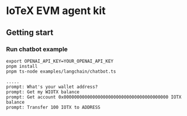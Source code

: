 IoTeX EVM agent kit
===================

## Getting start

### Run chatbot example

```
export OPENAI_API_KEY=YOUR_OPENAI_API_KEY
pnpm install
pnpm ts-node examples/langchain/chatbot.ts

.....
prompt: What's your wallet address?
prompt: Get my WIOTX balance
prompt: Get account 0x0000000000000000000000000000000000000000 IOTX balance
prompt: Transfer 100 IOTX to ADDRESS
```
